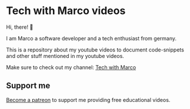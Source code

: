 # Tech with Marco videos

Hi, there! 👋

I am Marco a software developer and a tech enthusiast from germany. 

This is a repository about my youtube videos to document code-snippets and other stuff mentioned in my youtube videos.

Make sure to check out my channel: [Tech with Marco](https://www.youtube.com/@techwithmarco)

## Support me
[Become a patreon](https://patreon.com/TechwithMarco) to support me providing free educational videos.